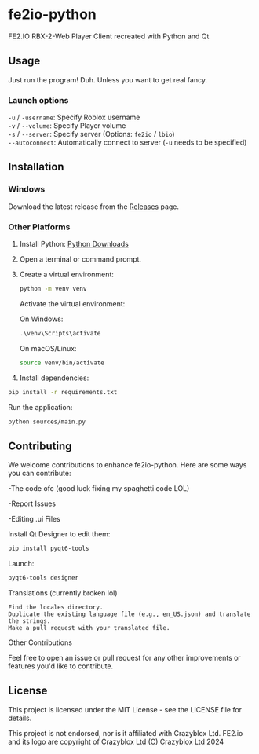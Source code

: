 # fe2io-python
 FE2.IO RBX-2-Web Player Client recreated with Python and Qt

## Usage
Just run the program! Duh.
Unless you want to get real fancy.

### Launch options
`-u` / `-username`: Specify Roblox username\
`-v` / `--volume`: Specify Player volume\
`-s` / `--server`: Specify server (Options: `fe2io` / `lbio`)\
`--autoconnect`: Automatically connect to server (`-u` needs to be specified)

## Installation

### Windows
Download the latest release from the [Releases](https://github.com/richardios275/fe2io-python/releases) page.

### Other Platforms

1. Install Python: [Python Downloads](https://www.python.org/downloads/)
2. Open a terminal or command prompt.
3. Create a virtual environment:

    ```bash
    python -m venv venv
    ```
    Activate the virtual environment:

    On Windows:

    ```ps1
    .\venv\Scripts\activate
    ```
    On macOS/Linux:

    ```bash
    source venv/bin/activate
    ```
        
        

4. Install dependencies:

```bash
pip install -r requirements.txt
```
Run the application:

```bash
python sources/main.py
```


## Contributing

We welcome contributions to enhance fe2io-python. Here are some ways you can contribute:

-The code ofc (good luck fixing my spaghetti code LOL)

-Report Issues

-Editing .ui Files

Install Qt Designer to edit them: 
```bash
pip install pyqt6-tools
```
Launch:
```bash
pyqt6-tools designer
```


Translations (currently broken lol)

    Find the locales directory.
    Duplicate the existing language file (e.g., en_US.json) and translate the strings.
    Make a pull request with your translated file.

Other Contributions

Feel free to open an issue or pull request for any other improvements or features you'd like to contribute.

## License

This project is licensed under the MIT License - see the LICENSE file for details.

This project is not endorsed, nor is it affiliated with Crazyblox Ltd. FE2.io and its logo are copyright of Crazyblox Ltd
(C) Crazyblox Ltd 2024
